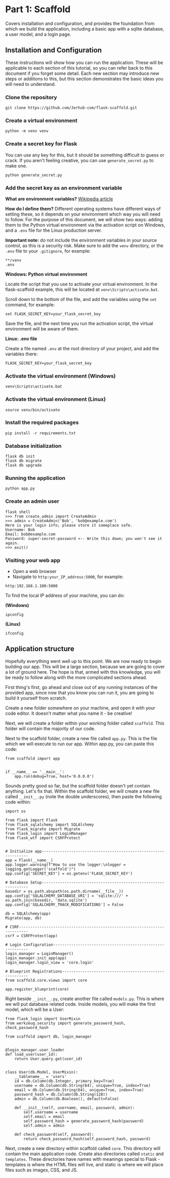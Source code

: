 # Part 1: Scaffold
Covers installation and configuration, and provides the foundation from which we
build the application, including a basic app with a sqlite database, a user
model, and a login page.

## Installation and Configuration
These instructions will show how you can run the application. These will be
applicable to each section of this tutorial, so you can refer back to this
document if you forget some detail. Each new section may introduce new steps
or additions to this, but this section demonstrates the basic ideas you will
need to understand.

### Clone the repository
```
git clone https://github.com/Jerhub-com/flask-scaffold.git
```

### Create a virtual environment
```
python -m venv venv
```

### Create a secret key for Flask
You can use any key for this, but it should be something difficult to guess or
crack. If you aren't feeling creative, you can use `generate_secret.py` to make
one.
```
python generate_secret.py
```

### Add the secret key as an environment variable
**What are environment variables?**
[Wikipedia article](https://en.wikipedia.org/wiki/Environment_variable)

**How do I define them?**
Different operating systems have different ways of setting these, so it depends
on your environment which way you will need to follow. For the purpose of this
document, we will show two ways: adding them to the Python virtual environment
via the activation script on Windows, and a `.env` file for the Linux production
server.


**Important note:** do not include the environment variables in your source
control, as this is a security risk. Make sure to add the `venv` directory, or
the `.env` file to your `.gitignore`, for example:
```
**/venv
.env
```

**Windows: Python virtual environment**

Locate the script that you use to activate your virtual environment. In the
flask-scaffold example, this will be located at `venv\Scripts\activate.bat`.

Scroll down to the bottom of the file, and add the variables using the `set`
command, for example:
```
set FLASK_SECRET_KEY=your_flask_secret_key
```

Save the file, and the next time you run the activation script, the virtual
environment will be aware of them.

**Linux: .env file**

Create a file named `.env` at the root directory of your project, and add the
variables there:
```
FLASK_SECRET_KEY=your_flask_secret_key
```

### Activate the virtual environment (Windows)
```
venv\Scripts\activate.bat
```

### Activate the virtual environment (Linux)
```
source venv/bin/activate
```

### Install the required packages
```
pip install -r requirements.txt
```

### Database initialization
```
flask db init
flask db migrate
flask db upgrade
```

### Running the application
```
python app.py
```

### Create an admin user
```
flask shell
>>> from create_admin import CreateAdmin
>>> admin = CreateAdmin('Bob', 'bob@example.com')
Here is your login info; please store it someplace safe.
Username: Bob
Email: bob@example.com
Password: super-secret-password <-- Write this down; you won't see it again.
>>> exit()
```

### Visiting your web app
- Open a web browser
- Navigate to `http:your_IP_address:5000`, for example:
```
http:192.168.1.100:5000
```
To find the local IP address of your machine, you can do:

**(Windows)**
```
ipconfig
```

**(Linux)**
```
ifconfig
```

## Application structure
Hopefully everything went well up to this point. We are now ready to begin
building our app. This will be a large section, because we are going to cover
a lot of ground here. The hope is that, armed with this knowledge, you will be
ready to follow along with the more complicated sections ahead.

First thing's first, go ahead and close out of any running instances of the
provided app, since now that you know you can run it, you are going to build it
yourself from scratch.

Create a new folder somewhere on your machine, and open it with your code
editor. It doesn't matter what you name it - be creative!

Next, we will create a folder within your working folder called `scaffold`. This
folder will contain the majority of our code.

Next to the scaffold folder, create a new file called `app.py`. This is the file
which we will execute to run our app. Within app.py, you can paste this code:
```
from scaffold import app


if __name__ == '__main__':
    app.run(debug=True, host='0.0.0.0')
```

Sounds pretty good so far, but the scaffold folder doesn't yet contain anything.
Let's fix that. Within the scaffold folder, we will create a new file called
`__init__.py` (note the double underscores), then paste the following code
within:
```
import os

from flask import Flask
from flask_sqlalchemy import SQLAlchemy
from flask_migrate import Migrate
from flask_login import LoginManager
from flask_wtf import CSRFProtect


# Initialize app----------------------------------------------------------------
app = Flask(__name__)
app.logger.warning(f"How to use the logger:\nlogger = logging.getLogger('scaffold')")
app.config['SECRET_KEY'] = os.getenv('FLASK_SECRET_KEY')

# Database Setup----------------------------------------------------------------
basedir = os.path.abspath(os.path.dirname(__file__))
app.config['SQLALCHEMY_DATABASE_URI'] = 'sqlite:///' + os.path.join(basedir, 'data.sqlite')
app.config['SQLALCHEMY_TRACK_MODIFICATIONS'] = False

db = SQLAlchemy(app)
Migrate(app, db)

# CSRF--------------------------------------------------------------------------
csrf = CSRFProtect(app)

# Login Configuration-----------------------------------------------------------
login_manager = LoginManager()
login_manager.init_app(app)
login_manager.login_view = 'core.login'

# Blueprint Registrations-------------------------------------------------------
from scaffold.core.views import core

app.register_blueprint(core)
```

Right beside `__init__.py`, create another file called `models.py`. This is
where we will put database related code. Inside models, you will make the first
model, which will be a User:
```
from flask_login import UserMixin
from werkzeug.security import generate_password_hash, check_password_hash

from scaffold import db, login_manager


@login_manager.user_loader
def load_user(user_id):
    return User.query.get(user_id)


class User(db.Model, UserMixin):
    __tablename__ = 'users'
    id = db.Column(db.Integer, primary_key=True)
    username = db.Column(db.String(64), unique=True, index=True)
    email = db.Column(db.String(64), unique=True, index=True)
    password_hash = db.Column(db.String(128))
    admin = db.Column(db.Boolean(), default=False)

    def __init__(self, username, email, password, admin):
        self.username = username
        self.email = email
        self.password_hash = generate_password_hash(password)
        self.admin = admin

    def check_password(self, password):
        return check_password_hash(self.password_hash, password)
```

Next, create a new directory within scaffold called `core`. This directory will
contain the main application code. Create also directories called `static` and
`templates`. These directories have names with meanings special to Flask -
templates is where the HTML files will live, and static is where we will place
files such as images, CSS, and JS.

